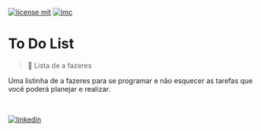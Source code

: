 [![license mit](https://img.shields.io/github/license/mrbrenio/simplesimc)](https://github.com/MrBrenio/todo-list/blob/main/LICENSE) [![imc](https://img.shields.io/badge/MrBrenio-todo-brightgreen)](https://github.com/MrBrenio/todo-list/deployments/activity_log?environment=github-pages)

# To Do List 
> 🧾 Lista de a fazeres 

Uma listinha de a fazeres para se programar e não esquecer as tarefas que você poderá planejar e realizar.

<br>

[![linkedin](https://img.icons8.com/material/72/linkedin--v3.gif)](https://www.linkedin.com/in/brenio/) 
